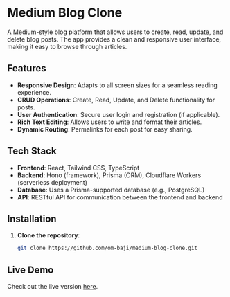 # Medium Blog Clone

A Medium-style blog platform that allows users to create, read, update, and delete blog posts. The app provides a clean and responsive user interface, making it easy to browse through articles.

## Features

- **Responsive Design**: Adapts to all screen sizes for a seamless reading experience.
- **CRUD Operations**: Create, Read, Update, and Delete functionality for posts.
- **User Authentication**: Secure user login and registration (if applicable).
- **Rich Text Editing**: Allows users to write and format their articles.
- **Dynamic Routing**: Permalinks for each post for easy sharing.


## Tech Stack

- **Frontend**: React, Tailwind CSS, TypeScript
- **Backend**: Hono (framework), Prisma (ORM), Cloudflare Workers (serverless deployment)
- **Database**: Uses a Prisma-supported database (e.g., PostgreSQL)
- **API**: RESTful API for communication between the frontend and backend

## Installation

1. **Clone the repository**:
   ```bash
   git clone https://github.com/om-baji/medium-blog-clone.git

## Live Demo

Check out the live version [here](https://medium-blog-web-blond.vercel.app/).